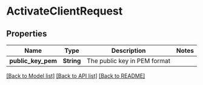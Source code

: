 # ActivateClientRequest

## Properties

Name | Type | Description | Notes
------------ | ------------- | ------------- | -------------
**public_key_pem** | **String** | The public key in PEM format | 

[[Back to Model list]](../README.md#documentation-for-models) [[Back to API list]](../README.md#documentation-for-api-endpoints) [[Back to README]](../README.md)


